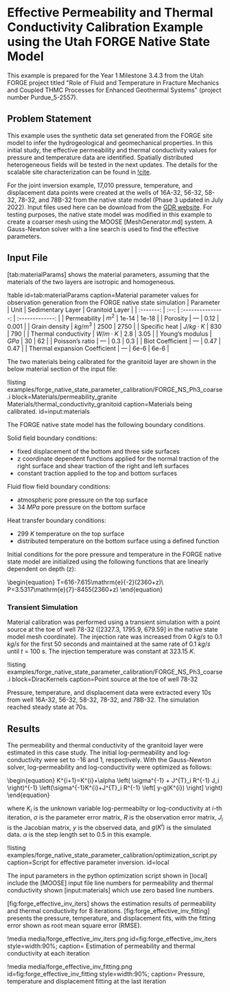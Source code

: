 # Effective Permeability and Thermal Conductivity Calibration Example using the Utah FORGE Native State Model

This example is prepared for the Year 1 Milestone 3.4.3 from the Utah FORGE project titled "Role of Fluid and Temperature in Fracture Mechanics and Coupled THMC Processes for Enhanced Geothermal Systems" (project number Purdue_5-2557).

## Problem Statement

This example uses the synthetic data set generated from the FORGE site model to infer the hydrogeological and geomechanical properties. In this initial study, the effective permeability and thermal conductivity values for pressure and temperature data are identified. Spatially distributed heterogeneous fields will be tested in the next updates. The details for the scalable site characterization can be found in [!cite](lee2018fast,kadeethum2021framework).

For the joint inversion example, 17,010 pressure, temperature, and displacement data points were created at the wells of 16A-32, 56-32, 58-32, 78-32, and 78B-32 from the native state model (Phase 3 updated in July 2022). Input files used here can be download from the [GDR website](https://gdr.openei.org/submissions/1397). For testing purposes, the native state model was modified in this example to create a coarser mesh using the MOOSE [MeshGenerator.md] system.  A Gauss-Newton solver with a line search is used to find the effective parameters.

## Input File

[tab:materialParams] shows the material parameters, assuming that the materials of the two layers are isotropic and homogeneous.

!table
  id=tab:materialParams
  caption=Material parameter values for observation generation from the FORGE native state simulation
| Parameter | Unit | Sedimentary Layer | Granitoid Layer |
| :-------: | :--: | :---------------: | :-------------: |
| Permeability | $m^2$ | 1e-14 | 1e-18 |
| Porosity | — | 0.12 | 0.001 |
| Grain density | $kg/m^3$ | 2500 | 2750 |
| Specific heat | $J/kg \cdot K$ | 830 | 790 |
| Thermal conductivity | $W/m \cdot K$ | 2.8 | 3.05 |
| Young’s modulus | $GPa$ | 30 | 62 |
| Poisson’s ratio | — | 0.3 | 0.3 |
| Biot Coefficient | — | 0.47 | 0.47 |
| Thermal expansion Coefficient | — | 6e-6 | 6e-6 |

The two materials being calibrated for the granitoid layer are shown in the below material section of the input file:

!listing examples/forge_native_state_parameter_calibration/FORGE_NS_Ph3_coarse.i
         block=Materials/permeability_granite Materials/thermal_conductivity_granitoid
         caption=Materials being calibrated.
         id=input:materials

The FORGE native state model has the following boundary conditions.

Solid field boundary conditions:

- fixed displacement of the bottom and three side surfaces
- z coordinate dependent functions applied for the normal traction of the right surface and shear traction of the right and left surfaces
- constant traction applied to the top and bottom surfaces

Fluid flow field boundary conditions:

- atmospheric pore pressure on the top surface
- 34 $MPa$ pore pressure on the bottom surface

Heat transfer boundary conditions:

- 299 $K$ temperature on the top surface
- distributed temperature on the bottom surface using a defined function

Initial conditions for the pore pressure and temperature in the FORGE native state model are initialized using the following functions that are linearly dependent on depth (z):

\begin{equation}
T=616-7.615\mathrm{e}{-2}(2360+z)\\
P=3.5317\mathrm{e}{7}-8455(2360+z)
\end{equation}

### Transient Simulation

Material calibration was performed using a transient simulation with a point source at the toe of well 78-32 (\[2327.3, 1795.9, 679.59\] in the native state model mesh coordinate). The injection rate was increased from 0 $kg/s$  to 0.1 $kg/s$ for the first 50 seconds and maintained at the same rate of 0.1 $kg/s$ until $t$ = 100 s. The injection temperature was constant at 323.15 $K$.

!listing examples/forge_native_state_parameter_calibration/FORGE_NS_Ph3_coarse.i
         block=DiracKernels
         caption=Point source at the toe of well 78-32

Pressure, temperature, and displacement data were extracted every 10s from well 16A-32, 56-32, 58-32, 78-32, and 78B-32. The simulation reached steady state at 70s.

## Results

The permeability and thermal conductivity of the granitoid layer were estimated in this case study. The initial log-permeability and log-conductivity were set to -16 and 1, respectively. With the Gauss-Newton solver, log-permeability and log-conductivity were optimized as follows:

\begin{equation}
K^{i+1}=K^{i}+\alpha \left( \sigma^{-1} + J^{T}_i R^{-1} J_i \right)^{-1} \left(\sigma^{-1}K^{i}+J^{T}_i R^{-1} \left[ y-g(K^{i}) \right] \right)
\end{equation}

where $K_{i}$ is the unknown variable log-permeabilty or log-conductivity at $i$-th iteration, $\sigma$ is the parameter error matrix, $R$ is the observation error matrix, $J_{i}$ is the Jacobian matrix, $y$ is the observed data, and $g(K^i)$ is the simulated data. $\alpha$ is the step length set to $0.5$ in this example.

!listing examples/forge_native_state_parameter_calibration/optimization_script.py
         caption=Script for effective parameter inversion.
         id=local

The input parameters in the python optimization script shown in [local] include the [MOOSE] input file line numbers for permeability and thermal conductivity shown [input:materials] which use zero based line numbers.

[fig:forge_effective_inv_iters] shows the estimation results of permeability and thermal conductivity for 8 iterations. [fig:forge_effective_inv_fitting] presents the pressure, temperature, and displacement fits, with the fitting error shown as root mean square error (RMSE).

!media media/forge_effective_inv_iters.png
  id=fig:forge_effective_inv_iters
  style=width:90%;
  caption= Estimation of permeability and thermal conductivity at each iteration

!media media/forge_effective_inv_fitting.png
  id=fig:forge_effective_inv_fitting
  style=width:90%;
  caption= Pressure, temperature and displacement fitting at the last iteration
